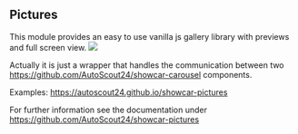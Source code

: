 <h2>Pictures</h2>
This module provides an easy to use vanilla js gallery library with previews and full screen view.

<img src="/showcar-ui/docs/assets/images/showcar-pictures.jpg">

Actually it is just a wrapper that handles the communication between two <a href="https://github.com/AutoScout24/showcar-carousel" target="_blank">https://github.com/AutoScout24/showcar-carousel</a> components.
 
 Examples: <a href="https://autoscout24.github.io/showcar-pictures/" target="_blank">https://autoscout24.github.io/showcar-pictures</a>
 
For further information see the documentation under <a href="https://github.com/AutoScout24/showcar-pictures" target="_blank">https://github.com/AutoScout24/showcar-pictures</a>
